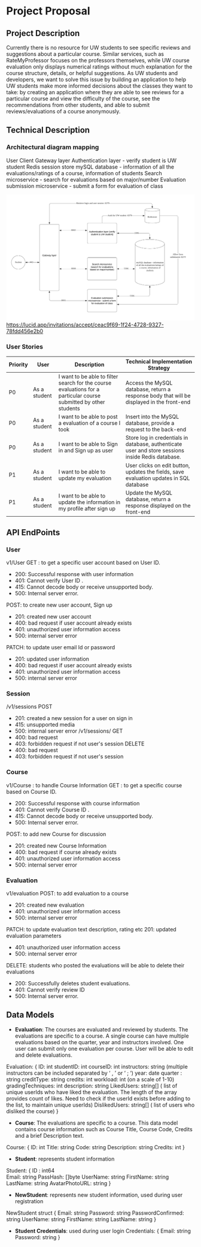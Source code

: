 # Project Proposal

## Project Description 
<p> 
Currently there is no resource for UW students to see specific reviews and suggestions about a particular course. 
  Similar services, such as RateMyProfessor focuses on the professors themselves, while UW course evaluation only
  displays numerical ratings without much explanation for the course structure, details, or helpful suggestions. 
  As UW students and developers, we want to solve this issue by building an application to help UW students make 
  more informed decisions about the classes they want to take: by creating an application where they are able to 
  see reviews for a particular course and view the difficulty of the course, see the recommendations from other 
  students, and able to submit reviews/evaluations of a course anonymously.
</p>

## Technical Description
### Architectural diagram mapping 

User Client
Gateway layer
Authentication layer - verify student is UW student
Redis session store
mySQL database - information of all the evaluations/ratings of a course, information of students
Search microservice - search for evaluations based on major/number
Evaluation submission microservice - submit a form for evaluation of class

![](./InfrastructureDiagram.png)
https://lucid.app/invitations/accept/ceac9f69-1f24-4728-9327-78fdd456e2b0

### User Stories 

| Priority | User | Description | Technical Implementation Strategy |
| --- | --- | --- | --- |
| P0 | As a student | I want to be able to filter search for the course evaluations for a particular course submitted by other students | Access the MySQL database, return a response body that will be displayed in the front-end |
| P0 | As a student | I want to be able to post a evaluation of a course I took | Insert into the MySQL database, provide a request to the back-end |
| P0 | As a student | I want to be able to Sign in and Sign up as user | Store log in credentials in database, authenticate user and store sessions inside Redis database. |
| P1 | As a student | I want to be able to update my evaluation | User clicks on edit button, updates the fields,  save evaluation updates in SQL database |
| P1 | As a student | I want to be able to update the information in my profile after sign up | Update the MySQL database, return a response displayed on the front-end |

## API EndPoints
### User 
v1/User 
GET : to get a specific user account based on User ID. 
 * 200: Successful response with user information 
 * 401: Cannot verify User ID .
 * 415: Cannot decode body or receive unsupported body.
 * 500: Internal server error.

POST: to create new user account, Sign up
 * 201: created new user account
 * 400: bad request if user account already exists
 * 401: unauthorized user information access
 * 500: internal server error
 
PATCH: to update user email Id or password
 * 201: updated user information
 * 400: bad request if user account already exists
 * 401: unauthorized user information access
 * 500: internal server error

### Session
/v1/sessions
POST
 * 201: created a new session for a user on sign in
 * 415: unsupported media
 * 500: internal server error
/v1/sessions/
GET
 * 400: bad request
 * 403: forbidden request if not user's session
DELETE
 * 400: bad request
 * 403: forbidden request if not user's session

### Course 
v1/Course :  to handle Course Information
GET : to get a specific course based on Course ID. 
 * 200: Successful response with course information 
 * 401: Cannot verify Course ID .
 * 415: Cannot decode body or receive unsupported body.
 * 500: Internal server error.

POST: to add new Course for discussion
 * 201: created new Course Information
 * 400: bad request if course already exists
 * 401: unauthorized user information access
 * 500: internal server error

### Evaluation
v1/evaluation 
POST: to add evaluation to a course
 * 201: created new evaluation  
 * 401: unauthorized user information access
 * 500: internal server error
 
PATCH: to update evaluation text description, rating etc
201: updated evaluation parameters
* 401: unauthorized user information access
* 500: internal server error
 
DELETE: students who posted the evaluations will be able to delete their evaluations
* 200: Successfully deletes student evaluations.
* 401: Cannot verify review ID
* 500: Internal server error.

## Data Models
 * **Evaluation**: The courses are evaluated and reviewed by students. The evaluations are specific to a course. A single course can have multiple evaluations based on the quarter, year and instructors involved. One user can submit only one evaluation per course. User will be able to edit and delete evaluations.

Evaluation: {
	ID: int
	studentID: int
  courseID: int
	instructors: string (multiple instructors can be included separated by ‘ , ’ or ‘ ; ‘) 
	year: date
	quarter : string
	creditType: string
	credits: int
	workload: int  (on a scale of 1-10)
	gradingTechniques: int
	description: string	
	LikedUsers: string[] ( list of unique userIds who have liked the evaluation. The length of the array provides count of likes. Need to check if the userId exists before adding to the list, to maintain unique userIds)
	DislikedUsers: string[] ( list of users who disliked the course) 
}

 * **Course**: The evaluations are specific to a course. This data model contains course information such as Course Title, Course Code, Credits and a brief Description text.

Course: {
	ID: int
	Title: string
	Code: string
	Description: string
	Credits: int
}

 * **Student**: represents student information

Student: {
	ID :  int64  
	Email:  string 
	PassHash: []byte 
	UserName: string 
	FirstName: string 
	LastName:  string 
	AvatarPhotoURL:  string 
}

 * **NewStudent**: represents new student information, used during user registration

NewStudent struct {
	Email: string 
	Password: string 
	PasswordConfirmed: string 
	UserName: string 
	FirstName: string 
	LastName: string 
}

 * **Student Credentials**: used during user login
Credentials: {
	Email: string 
	Password: string 
}





